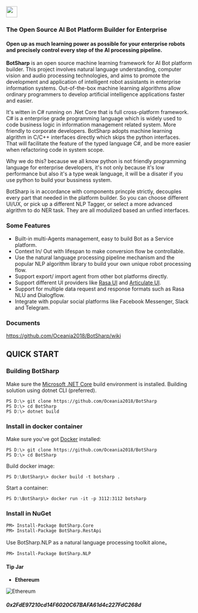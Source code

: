 ﻿# <img src="https://raw.githubusercontent.com/Oceania2018/BotSharp/master/BotSharp.WebHost/wwwroot/images/BotSharp.png" height="30">
### The Open Source AI Bot Platform Builder for Enterprise
#### Open up as much learning power as possible for your enterprise robots and precisely control every step of the AI processing pipeline.
**BotSharp** is an open source machine learning framework for AI Bot platform builder. This project involves natural language understanding, computer vision and audio processing technologies, and aims to promote the development and application of intelligent robot assistants in enterprise information systems. Out-of-the-box machine learning algorithms allow ordinary programmers to develop artificial intelligence applications faster and easier. 

It's witten  in C# running on .Net Core that is full cross-platform framework. C# is a enterprise grade programming language which is widely used to code business logic in information management related system. More friendly to corporate developers. BotSharp adopts machine learning algrithm in C/C++ interfaces directly which skips the python interfaces. That will facilitate the feature of the typed language C#, and be more easier when refactoring code in system scope. 

Why we do this? because we all know python is not friendly programming language for enterprise developers, it's not only because it's low performance but also it's a type weak language, it will be a disater if you use python to build your bussiness system.

BotSharp is in accordance with components princple strictly, decouples every part that needed in the platform builder. So you can choose different UI/UX, or pick up a different NLP Tagger, or select a more advanced algrithm to do NER task. They are all modulized based an unfied interfaces.

### Some Features
* Built-in multi-Agents management, easy to build Bot as a Service platform.
* Context In/ Out with lifespan to make conversion flow be controllable.
* Use the natural language processing pipeline mechanism and the popular NLP algorithm library to build your own unique robot processing flow.
* Support export/ import agent from other bot platforms directly.
* Support different UI providers like [Rasa UI](https://github.com/paschmann/rasa-ui) and [Articulate UI](https://spg.ai/projects/articulate/).
* Support for multiple data request and response formats such as Rasa NLU and Dialogflow.
* Integrate with popular social platforms like Facebook Messenger, Slack and Telegram.

### Documents
https://github.com/Oceania2018/BotSharp/wiki

## QUICK START
### Building BotSharp
Make sure the [Microsoft .NET Core](https://www.microsoft.com/net/download) build environment is installed. 
Building solution using dotnet CLI (preferred).
```
PS D:\> git clone https://github.com/Oceania2018/BotSharp
PS D:\> cd BotSharp
PS D:\> dotnet build
```

### Install in docker container
Make sure you've got [Docker](https://www.docker.com/) installed:
```
PS D:\> git clone https://github.com/Oceania2018/BotSharp
PS D:\> cd BotSharp
```
Build docker image:
```
PS D:\BotSharp\> docker build -t botsharp .
```
Start a container:
```
PS D:\BotSharp\> docker run -it -p 3112:3112 botsharp
```

### Install in NuGet
```
PM> Install-Package BotSharp.Core
PM> Install-Package BotSharp.RestApi
```
Use BotSharp.NLP as a natural language processing toolkit alone。
```
PM> Install-Package BotSharp.NLP
```


#### Tip Jar
* **Ethereum**

![Ethereum](https://raw.githubusercontent.com/Haiping-Chen/Etherscan.NetSDK/master/qr_code_eth.jpg)
##### 0x2FdE97210cd14F6020C67BAFA61d4c227FdC268d
